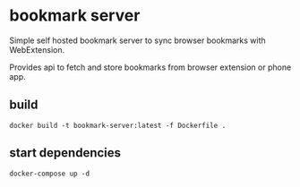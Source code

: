 # bookmark server

Simple self hosted bookmark server to sync browser bookmarks with WebExtension.

Provides api to fetch and store bookmarks from browser extension or phone app.

## build

```bash=
docker build -t bookmark-server:latest -f Dockerfile .
```

## start dependencies

```bash=
docker-compose up -d
```